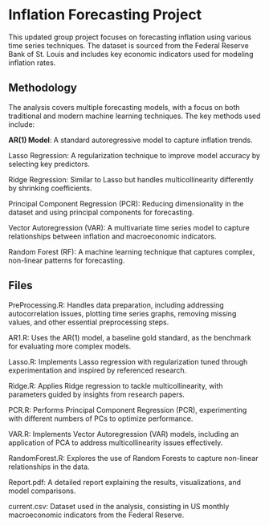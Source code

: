 # Inflation Forecasting Project

This updated group project focuses on forecasting inflation using various time series techniques. The dataset is sourced from the Federal Reserve Bank of St. Louis and includes key economic indicators used for modeling inflation rates.

## Methodology

The analysis covers multiple forecasting models, with a focus on both traditional and modern machine learning techniques. The key methods used include:

**AR(1) Model**: A standard autoregressive model to capture inflation trends.

Lasso Regression: A regularization technique to improve model accuracy by selecting key predictors.

Ridge Regression: Similar to Lasso but handles multicollinearity differently by shrinking coefficients.

Principal Component Regression (PCR): Reducing dimensionality in the dataset and using principal components for forecasting.

Vector Autoregression (VAR): A multivariate time series model to capture relationships between inflation and macroeconomic indicators.

Random Forest (RF): A machine learning technique that captures complex, non-linear patterns for forecasting.

## Files

PreProcessing.R: Handles data preparation, including addressing autocorrelation issues, plotting time series graphs, removing missing values, and other essential preprocessing steps.

AR1.R: Uses the AR(1) model, a baseline gold standard, as the benchmark for evaluating more complex models.

Lasso.R: Implements Lasso regression with regularization tuned through experimentation and inspired by referenced research.

Ridge.R: Applies Ridge regression to tackle multicollinearity, with parameters guided by insights from research papers.

PCR.R: Performs Principal Component Regression (PCR), experimenting with different numbers of PCs to optimize performance.

VAR.R: Implements Vector Autoregression (VAR) models, including an application of PCA to address multicollinearity issues effectively.

RandomForest.R: Explores the use of Random Forests to capture non-linear relationships in the data.

Report.pdf: A detailed report explaining the results, visualizations, and model comparisons.

current.csv: Dataset used in the analysis, consisting in US monthly macroeconomic indicators from the Federal Reserve.
